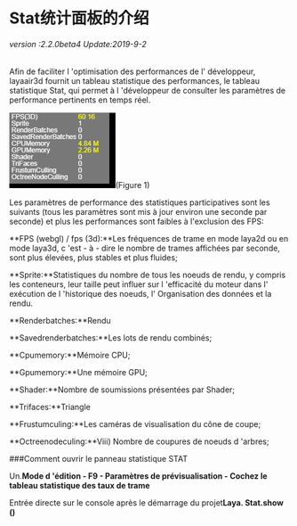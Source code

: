 # Stat统计面板的介绍

###### *version :2.2.0beta4   Update:2019-9-2*

Afin de faciliter l 'optimisation des performances de l' développeur, layaair3d fournit un tableau statistique des performances, le tableau statistique Stat, qui permet à l 'développeur de consulter les paramètres de performance pertinents en temps réel.

​![图](img/1.png)(Figure 1)

Les paramètres de performance des statistiques participatives sont les suivants (tous les paramètres sont mis à jour environ une seconde par seconde) et plus les performances sont faibles à l'exclusion des FPS:

​**FPS (webgl) / fps (3d):**Les fréquences de trame en mode laya2d ou en mode laya3d, c 'est - à - dire le nombre de trames affichées par seconde, sont plus élevées, plus stables et plus fluides;

​**Sprite:**Statistiques du nombre de tous les noeuds de rendu, y compris les conteneurs, leur taille peut influer sur l 'efficacité du moteur dans l' exécution de l 'historique des noeuds, l' Organisation des données et la rendu.

​**Renderbatches:**Rendu

​**Savedrenderbatches:**Les lots de rendu combinés;

​**Cpumemory:**Mémoire CPU;

​**Gpumemory:**Une mémoire GPU;

​**Shader:**Nombre de soumissions présentées par Shader;

​**Trifaces:**Triangle

​**Frustumculing:**Les caméras de visualisation du cône de coupe;

​**Octreenodeculing:**Viii) Nombre de coupures de noeuds d 'arbres;

###Comment ouvrir le panneau statistique STAT

Un.**Mode d 'édition - F9 - Paramètres de prévisualisation - Cochez le tableau statistique des taux de trame**	

Entrée directe sur le console après le démarrage du projet**Laya. Stat.show ()**

##### 	